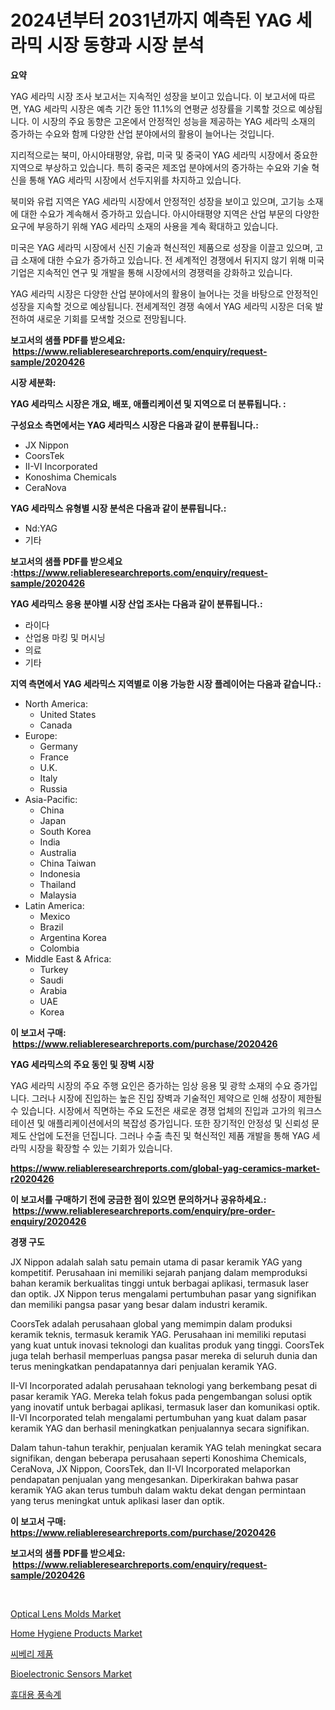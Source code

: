 <p><h1>2024년부터 2031년까지 예측된 YAG 세라믹 시장 동향과 시장 분석</h1></p><p><strong>요약</strong></p>
<p><p>YAG 세라믹 시장 조사 보고서는 지속적인 성장을 보이고 있습니다. 이 보고서에 따르면, YAG 세라믹 시장은 예측 기간 동안 11.1%의 연평균 성장률을 기록할 것으로 예상됩니다. 이 시장의 주요 동향은 고온에서 안정적인 성능을 제공하는 YAG 세라믹 소재의 증가하는 수요와 함께 다양한 산업 분야에서의 활용이 늘어나는 것입니다.</p><p>지리적으로는 북미, 아시아태평양, 유럽, 미국 및 중국이 YAG 세라믹 시장에서 중요한 지역으로 부상하고 있습니다. 특히 중국은 제조업 분야에서의 증가하는 수요와 기술 혁신을 통해 YAG 세라믹 시장에서 선두지위를 차지하고 있습니다.</p><p>북미와 유럽 지역은 YAG 세라믹 시장에서 안정적인 성장을 보이고 있으며, 고기능 소재에 대한 수요가 계속해서 증가하고 있습니다. 아시아태평양 지역은 산업 부문의 다양한 요구에 부응하기 위해 YAG 세라믹 소재의 사용을 계속 확대하고 있습니다.</p><p>미국은 YAG 세라믹 시장에서 신진 기술과 혁신적인 제품으로 성장을 이끌고 있으며, 고급 소재에 대한 수요가 증가하고 있습니다. 전 세계적인 경쟁에서 뒤지지 않기 위해 미국 기업은 지속적인 연구 및 개발을 통해 시장에서의 경쟁력을 강화하고 있습니다.</p><p>YAG 세라믹 시장은 다양한 산업 분야에서의 활용이 늘어나는 것을 바탕으로 안정적인 성장을 지속할 것으로 예상됩니다. 전세계적인 경쟁 속에서 YAG 세라믹 시장은 더욱 발전하여 새로운 기회를 모색할 것으로 전망됩니다.</p></p>
<p><strong>보고서의 샘플 PDF를 받으세요: &nbsp;<a href="https://www.reliableresearchreports.com/enquiry/request-sample/2020426">https://www.reliableresearchreports.com/enquiry/request-sample/2020426</a></strong></p>
<p><strong>시장 세분화:</strong></p>
<p><strong> YAG 세라믹스 시장은 개요, 배포, 애플리케이션 및 지역으로 더 분류됩니다. :</strong></p>
<p><strong>구성요소 측면에서는 YAG 세라믹스 시장은 다음과 같이 분류됩니다.:</strong></p>
<p><ul><li>JX Nippon</li><li>CoorsTek</li><li>II-VI Incorporated</li><li>Konoshima Chemicals</li><li>CeraNova</li></ul></p>
<p><strong> YAG 세라믹스 유형별 시장 분석은 다음과 같이 분류됩니다.:</strong></p>
<p><ul><li>Nd:YAG</li><li>기타</li></ul></p>
<p><strong>보고서의 샘플 PDF를 받으세요 :<a href="https://www.reliableresearchreports.com/enquiry/request-sample/2020426">https://www.reliableresearchreports.com/enquiry/request-sample/2020426</a></strong></p>
<p><strong> YAG 세라믹스 응용 분야별 시장 산업 조사는 다음과 같이 분류됩니다.:</strong></p>
<p><ul><li>라이다</li><li>산업용 마킹 및 머시닝</li><li>의료</li><li>기타</li></ul></p>
<p><strong>지역 측면에서 YAG 세라믹스 지역별로 이용 가능한 시장 플레이어는 다음과 같습니다.:</strong></p>
<p><ul>
    <li>
        North America:
        <ul>
            <li>United States</li>
            <li>Canada</li>
        </ul>
    </li>
    <li>
        Europe:
        <ul>
            <li>Germany</li>
            <li>France</li>
            <li>U.K.</li>
            <li>Italy</li>
            <li>Russia</li>
        </ul>
    </li>
    <li>
        Asia-Pacific:
        <ul>
            <li>China</li>
            <li>Japan</li>
            <li>South Korea</li>
            <li>India</li>
            <li>Australia</li>
            <li>China Taiwan</li>
            <li>Indonesia</li>
            <li>Thailand</li>
            <li>Malaysia</li>
        </ul>
    </li>
    <li>
        Latin America:
        <ul>
            <li>Mexico</li>
            <li>Brazil</li>
            <li>Argentina Korea</li>
            <li>Colombia</li>
        </ul>
    </li>
    <li>
        Middle East & Africa:
        <ul>
            <li>Turkey</li>
            <li>Saudi</li>
            <li>Arabia</li>
            <li>UAE</li>
            <li>Korea</li>
        </ul>
    </li>
    </ul></p>
<p><strong>이 보고서 구매: &nbsp;<a href="https://www.reliableresearchreports.com/purchase/2020426">https://www.reliableresearchreports.com/purchase/2020426</a></strong></p>
<p><strong>YAG 세라믹스의 주요 동인 및 장벽 시장</strong></p>
<p><p>YAG 세라믹 시장의 주요 주행 요인은 증가하는 임상 응용 및 광학 소재의 수요 증가입니다. 그러나 시장에 진입하는 높은 진입 장벽과 기술적인 제약으로 인해 성장이 제한될 수 있습니다. 시장에서 직면하는 주요 도전은 새로운 경쟁 업체의 진입과 고가의 워크스테이션 및 애플리케이션에서의 복잡성 증가입니다. 또한 장기적인 안정성 및 신뢰성 문제도 산업에 도전을 던집니다. 그러나 수출 촉진 및 혁신적인 제품 개발을 통해 YAG 세라믹 시장을 확장할 수 있는 기회가 있습니다.</p></p>
<p><strong><a href="https://www.reliableresearchreports.com/global-yag-ceramics-market-r2020426">https://www.reliableresearchreports.com/global-yag-ceramics-market-r2020426</a></strong></p>
<p><strong>이 보고서를 구매하기 전에 궁금한 점이 있으면 문의하거나 공유하세요.: &nbsp;<a href="https://www.reliableresearchreports.com/enquiry/pre-order-enquiry/2020426">https://www.reliableresearchreports.com/enquiry/pre-order-enquiry/2020426</a></strong></p>
<p><strong>경쟁 구도</strong></p>
<p><p>JX Nippon adalah salah satu pemain utama di pasar keramik YAG yang kompetitif. Perusahaan ini memiliki sejarah panjang dalam memproduksi bahan keramik berkualitas tinggi untuk berbagai aplikasi, termasuk laser dan optik. JX Nippon terus mengalami pertumbuhan pasar yang signifikan dan memiliki pangsa pasar yang besar dalam industri keramik.</p><p>CoorsTek adalah perusahaan global yang memimpin dalam produksi keramik teknis, termasuk keramik YAG. Perusahaan ini memiliki reputasi yang kuat untuk inovasi teknologi dan kualitas produk yang tinggi. CoorsTek juga telah berhasil memperluas pangsa pasar mereka di seluruh dunia dan terus meningkatkan pendapatannya dari penjualan keramik YAG.</p><p>II-VI Incorporated adalah perusahaan teknologi yang berkembang pesat di pasar keramik YAG. Mereka telah fokus pada pengembangan solusi optik yang inovatif untuk berbagai aplikasi, termasuk laser dan komunikasi optik. II-VI Incorporated telah mengalami pertumbuhan yang kuat dalam pasar keramik YAG dan berhasil meningkatkan penjualannya secara signifikan.</p><p>Dalam tahun-tahun terakhir, penjualan keramik YAG telah meningkat secara signifikan, dengan beberapa perusahaan seperti Konoshima Chemicals, CeraNova, JX Nippon, CoorsTek, dan II-VI Incorporated melaporkan pendapatan penjualan yang mengesankan. Diperkirakan bahwa pasar keramik YAG akan terus tumbuh dalam waktu dekat dengan permintaan yang terus meningkat untuk aplikasi laser dan optik.</p></p>
<p><strong>이 보고서 구매: &nbsp; <a href="https://www.reliableresearchreports.com/purchase/2020426">https://www.reliableresearchreports.com/purchase/2020426</a></strong></p>
<p><strong>보고서의 샘플 PDF를 받으세요: &nbsp;<a href="https://www.reliableresearchreports.com/enquiry/request-sample/2020426">https://www.reliableresearchreports.com/enquiry/request-sample/2020426</a></strong><strong></strong></p>
<p>&nbsp;</p>
<p><p><a href="https://github.com/arionmp/Market-Research-Report-List-3/blob/main/optical-lens-molds-market.md">Optical Lens Molds Market</a></p><p><a href="https://issuu.com/reportprime-2/docs/home-hygiene-products-market-size-2030.pptx">Home Hygiene Products Market</a></p><p><a href="https://medium.com/@toreygrimes2022/2024%EB%85%84%EB%B6%80%ED%84%B0-2031%EB%85%84%EA%B9%8C%EC%A7%80-%EC%8B%9C%EB%B2%84%EB%A6%AC-%EC%A0%9C%ED%92%88-%EC%8B%9C%EC%9E%A5-%EC%A0%90%EC%9C%A0%EC%9C%A8-%EB%B0%9C%EC%A0%84%EA%B3%BC-%EC%8B%9C%EC%9E%A5-%EC%84%B1%EC%9E%A5-%EC%B6%94%EC%84%B8-25487668ee5f">씨베리 제품</a></p><p><a href="https://github.com/markusgodoy/Market-Research-Report-List-3/blob/main/bioelectronic-sensors-market.md">Bioelectronic Sensors Market</a></p><p><a href="https://medium.com/@dessierohan2023/%EC%86%90%EC%9E%A1%EC%9D%B4-%EB%B0%A9%ED%92%8D%EA%B3%84-%EC%8B%9C%EC%9E%A5-%EC%8B%9C%EC%9E%A5-cagr-%EC%8B%9C%EC%9E%A5-%EB%8F%99%ED%96%A5-%EB%B0%8F-%EC%84%B1%EC%9E%A5-%EC%A0%84%EB%9E%B5%EC%97%90-%EB%8C%80%ED%95%9C-%ED%86%B5%EC%B0%B0%EB%A0%A5-5a8fe713044a">휴대용 풍속계</a></p></p>